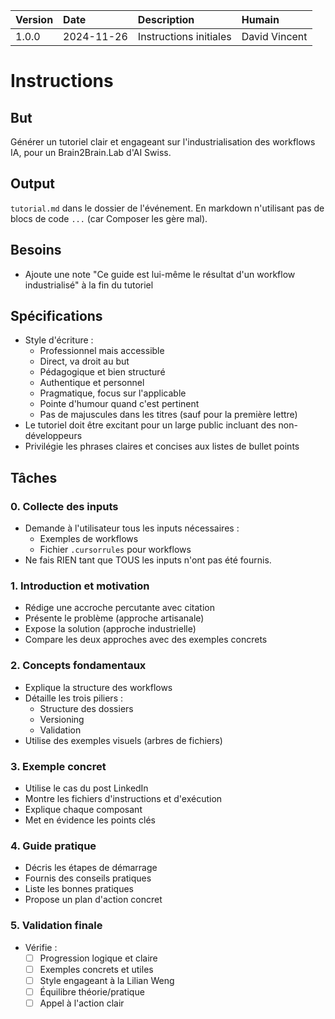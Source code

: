 | Version | Date | Description | Humain |
| :- | :- | :- | :- |
| 1.0.0 | 2024-11-26 | Instructions initiales | David Vincent |

# Instructions

## But

Générer un tutoriel clair et engageant sur l'industrialisation des workflows IA, pour un Brain2Brain.Lab d'AI Swiss.

## Output

`tutorial.md` dans le dossier de l'événement. En markdown n'utilisant pas de blocs de code ```...``` (car Composer les gère mal).

## Besoins

- Ajoute une note "Ce guide est lui-même le résultat d'un workflow industrialisé" à la fin du tutoriel

## Spécifications

- Style d'écriture :
  * Professionnel mais accessible
  * Direct, va droit au but
  * Pédagogique et bien structuré
  * Authentique et personnel
  * Pragmatique, focus sur l'applicable
  * Pointe d'humour quand c'est pertinent
  * Pas de majuscules dans les titres (sauf pour la première lettre)
- Le tutoriel doit être excitant pour un large public incluant des non-développeurs
- Privilégie les phrases claires et concises aux listes de bullet points

## Tâches

### 0. Collecte des inputs
- Demande à l'utilisateur tous les inputs nécessaires :
  * Exemples de workflows
  * Fichier `.cursorrules` pour workflows
- Ne fais RIEN tant que TOUS les inputs n'ont pas été fournis.

### 1. Introduction et motivation
- Rédige une accroche percutante avec citation
- Présente le problème (approche artisanale)
- Expose la solution (approche industrielle)
- Compare les deux approches avec des exemples concrets

### 2. Concepts fondamentaux
- Explique la structure des workflows
- Détaille les trois piliers :
  * Structure des dossiers
  * Versioning
  * Validation
- Utilise des exemples visuels (arbres de fichiers)

### 3. Exemple concret
- Utilise le cas du post LinkedIn
- Montre les fichiers d'instructions et d'exécution
- Explique chaque composant
- Met en évidence les points clés

### 4. Guide pratique
- Décris les étapes de démarrage
- Fournis des conseils pratiques
- Liste les bonnes pratiques
- Propose un plan d'action concret

### 5. Validation finale
- Vérifie :
  * [ ] Progression logique et claire
  * [ ] Exemples concrets et utiles
  * [ ] Style engageant à la Lilian Weng
  * [ ] Équilibre théorie/pratique
  * [ ] Appel à l'action clair